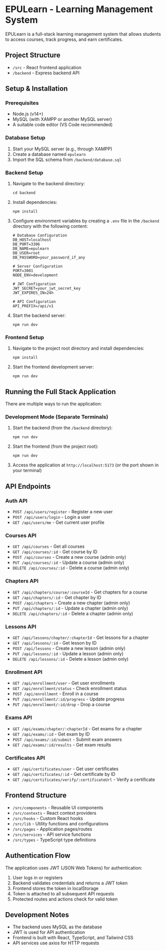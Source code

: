 
# EPULearn - Learning Management System

EPULearn is a full-stack learning management system that allows students to access courses, track progress, and earn certificates.

## Project Structure

- `/src` - React frontend application
- `/backend` - Express backend API

## Setup & Installation

### Prerequisites

- Node.js (v14+)
- MySQL (with XAMPP or another MySQL server)
- A suitable code editor (VS Code recommended)

### Database Setup

1. Start your MySQL server (e.g., through XAMPP)
2. Create a database named `epulearn`
3. Import the SQL schema from `/backend/database.sql`

### Backend Setup

1. Navigate to the backend directory:
   ```
   cd backend
   ```

2. Install dependencies:
   ```
   npm install
   ```

3. Configure environment variables by creating a `.env` file in the `/backend` directory with the following content:
   ```
   # Database Configuration
   DB_HOST=localhost
   DB_PORT=3306
   DB_NAME=epulearn
   DB_USER=root
   DB_PASSWORD=your_password_if_any

   # Server Configuration
   PORT=3001
   NODE_ENV=development

   # JWT Configuration
   JWT_SECRET=your_jwt_secret_key
   JWT_EXPIRES_IN=24h

   # API Configuration
   API_PREFIX=/api/v1
   ```

4. Start the backend server:
   ```
   npm run dev
   ```

### Frontend Setup

1. Navigate to the project root directory and install dependencies:
   ```
   npm install
   ```

2. Start the frontend development server:
   ```
   npm run dev
   ```

## Running the Full Stack Application

There are multiple ways to run the application:

### Development Mode (Separate Terminals)

1. Start the backend (from the `/backend` directory):
   ```
   npm run dev
   ```

2. Start the frontend (from the project root):
   ```
   npm run dev
   ```

3. Access the application at `http://localhost:5173` (or the port shown in your terminal)

## API Endpoints

### Auth API

- `POST /api/users/register` - Register a new user
- `POST /api/users/login` - Login a user
- `GET /api/users/me` - Get current user profile

### Courses API

- `GET /api/courses` - Get all courses
- `GET /api/courses/:id` - Get course by ID
- `POST /api/courses` - Create a new course (admin only)
- `PUT /api/courses/:id` - Update a course (admin only)
- `DELETE /api/courses/:id` - Delete a course (admin only)

### Chapters API

- `GET /api/chapters/course/:courseId` - Get chapters for a course
- `GET /api/chapters/:id` - Get chapter by ID
- `POST /api/chapters` - Create a new chapter (admin only)
- `PUT /api/chapters/:id` - Update a chapter (admin only)
- `DELETE /api/chapters/:id` - Delete a chapter (admin only)

### Lessons API

- `GET /api/lessons/chapter/:chapterId` - Get lessons for a chapter
- `GET /api/lessons/:id` - Get lesson by ID
- `POST /api/lessons` - Create a new lesson (admin only)
- `PUT /api/lessons/:id` - Update a lesson (admin only)
- `DELETE /api/lessons/:id` - Delete a lesson (admin only)

### Enrollment API

- `GET /api/enrollment/user` - Get user enrollments
- `GET /api/enrollment/status` - Check enrollment status
- `POST /api/enrollment` - Enroll in a course
- `PUT /api/enrollment/:id/progress` - Update progress
- `PUT /api/enrollment/:id/drop` - Drop a course

### Exams API

- `GET /api/exams/chapter/:chapterId` - Get exams for a chapter
- `GET /api/exams/:id` - Get exam by ID
- `POST /api/exams/:id/submit` - Submit exam answers
- `GET /api/exams/:id/results` - Get exam results

### Certificates API

- `GET /api/certificates/user` - Get user certificates
- `GET /api/certificates/:id` - Get certificate by ID
- `GET /api/certificates/verify/:certificateUrl` - Verify a certificate

## Frontend Structure

- `/src/components` - Reusable UI components
- `/src/contexts` - React context providers
- `/src/hooks` - Custom React hooks
- `/src/lib` - Utility functions and configurations
- `/src/pages` - Application pages/routes
- `/src/services` - API service functions
- `/src/types` - TypeScript type definitions

## Authentication Flow

The application uses JWT (JSON Web Tokens) for authentication:

1. User logs in or registers
2. Backend validates credentials and returns a JWT token
3. Frontend stores the token in localStorage
4. Token is attached to all subsequent API requests
5. Protected routes and actions check for valid token

## Development Notes

- The backend uses MySQL as the database
- JWT is used for API authentication
- Frontend is built with React, TypeScript, and Tailwind CSS
- API services use axios for HTTP requests
